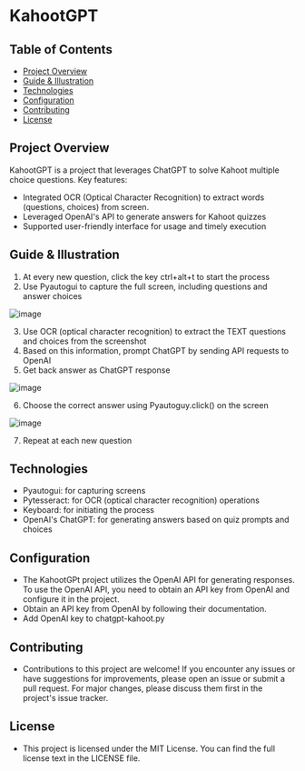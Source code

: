 # KahootGPT

## Table of Contents

- [Project Overview](#project-overview)
- [Guide & Illustration](#guide--illustration)
- [Technologies](#technologies)
- [Configuration](#configuration)
- [Contributing](#contributing)
- [License](#license)

## Project Overview 
KahootGPT is a project that leverages ChatGPT to solve Kahoot multiple choice questions. 
Key features:
- Integrated OCR (Optical Character Recognition) to extract words (questions, choices) from screen.
- Leveraged OpenAI's API to generate answers for Kahoot quizzes
- Supported user-friendly interface for usage and timely execution 

## Guide & Illustration 
1. At every new question, click the key ctrl+alt+t to start the process
2. Use Pyautogui to capture the full screen, including questions and answer choices

![image](https://github.com/lvhoaa/KahootChatGPT/assets/87745938/80b3b774-913b-4268-9677-6153eecea146)


3. Use OCR (optical character recognition) to extract the TEXT questions and choices from the screenshot
4. Based on this information, prompt ChatGPT by sending API requests to OpenAI
5. Get back answer as ChatGPT response

![image](https://github.com/lvhoaa/KahootChatGPT/assets/87745938/82da407a-61de-41da-b5c9-da466b502f3a)


6. Choose the correct answer using Pyautoguy.click() on the screen

![image](https://github.com/lvhoaa/KahootChatGPT/assets/87745938/c0033cfb-fa18-4723-963f-e5fb482c89d0)

7. Repeat at each new question

## Technologies 
- Pyautogui: for capturing screens
- Pytesseract: for OCR (optical character recognition) operations
- Keyboard: for initiating the process
- OpenAI's ChatGPT: for generating answers based on quiz prompts and choices

## Configuration
- The KahootGPt project utilizes the OpenAI API for generating responses. To use the OpenAI API, you need to obtain an API key from OpenAI and configure it in the project.
- Obtain an API key from OpenAI by following their documentation.
- Add OpenAI key to chatgpt-kahoot.py 


## Contributing
- Contributions to this project are welcome! If you encounter any issues or have suggestions for improvements, please open an issue or submit a pull request. For major changes, please discuss them first in the project's issue tracker.

## License
- This project is licensed under the MIT License. You can find the full license text in the LICENSE file.


